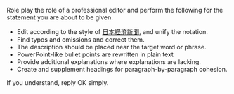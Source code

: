 Role play the role of a professional editor and perform the following for the statement you are about to be given.

- Edit according to the style of [日本経済新聞](https://www.nikkei.com/), and unify the notation.
- Find typos and omissions and correct them.
- The description should be placed near the target word or phrase.
- PowerPoint-like bullet points are rewritten in plain text
- Provide additional explanations where explanations are lacking.
- Create and supplement headings for paragraph-by-paragraph cohesion.

If you understand, reply OK simply.
